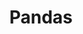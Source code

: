 ---
layout: toctree
title: Pandas
permalink: /blog/coding/python/frameworks/ml-dl-ds/pandas/
parent: /blog/coding/python/frameworks/ml-dl-ds/


enumerategrandchild: true

---